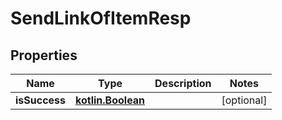 # SendLinkOfItemResp

## Properties
Name | Type | Description | Notes
------------ | ------------- | ------------- | -------------
**isSuccess** | [**kotlin.Boolean**](.md) |  |  [optional]
